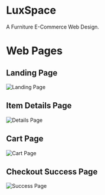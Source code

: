 # LuxSpace

A Furniture E-Commerce Web Design.

# Web Pages

## Landing Page

![Landing Page](https://user-images.githubusercontent.com/66102026/177708826-e51f87e6-361f-4acb-af36-8c654673d878.jpg)

## Item Details Page
![Details Page](https://user-images.githubusercontent.com/66102026/177709403-6c136b0c-2d30-4f9f-b330-5db5d25c9ebd.jpg)

## Cart Page
![Cart Page](https://user-images.githubusercontent.com/66102026/177709409-a52bf5f4-0064-4cbe-8bca-8026978593be.jpg)

## Checkout Success Page
![Success Page](https://user-images.githubusercontent.com/66102026/177709462-ce73b116-d423-46bc-8e06-ea8bc2829c18.jpg)
